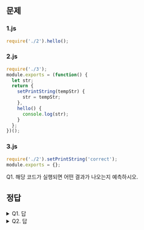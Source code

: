 ## 문제

### 1.js

```javascript
require('./2').hello();
```

### 2.js

```javascript
require('./3');
module.exports = (function() {
  let str;
  return {
    setPrintString(tempStr) {
      str = tempStr;
    },
    hello() {
      console.log(str);
    }
  };
})();
```

### 3.js

```javascript
require('./2').setPrintString('correct');
module.exports = {};
```

Q1. 해당 코드가 실행되면 어떤 결과가 나오는지 예측하시오.

## 정답

<details><summary>Q1. 답</summary>
<pre>
에러가 납니다.
Q2. 1.js 만 수정하여 에러가 없게 해보시오.
</pre>
</details>

<details><summary>Q2. 답</summary>
<pre>
require('./2') 위에 require('./3') 를 추가하면 됩니다.
--- 이유 ---
1.js 에서는 require('./2') 를 실행하면서 캐싱합니다.
2.js 에서는 require('./3') 를 실행하면서 캐싱합니다.
그 결과 3.js 에서는 캐싱된 2.js 를 사용하기 때문에 아직 module.exports 가 되지 않은 상태입니다. (2.js 는 현재 require('./3') 를 실행중)
2.js 는 {} 와 같은 빈 값을 반환하고, 그렇기 때문에 hello function 을 찾지 못하게 되는겁니다.
--- 정답 설명 ---
3.js 를 2.js 를 불러오기 전에 실행하게 된다면, 1.js 에서는 이미 3.js 를 캐싱해서 실행하고 3.js 에서 2.js 를 불러오기 때문에 2.js 에서의 3.js 는 캐싱된 값을 사용하기 때문입니다.
--- 다른 정답 ---
3.js 에서의 require.cache 에 들어있는 2.js 를 삭제하면 됩니다.
</pre>
</details>

